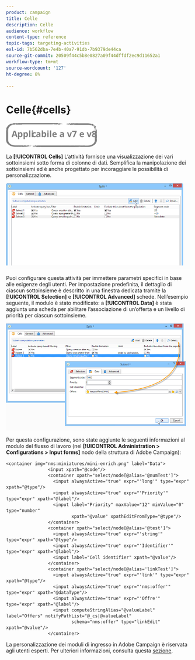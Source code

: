 ```yaml
---
product: campaign
title: Celle
description: Celle
audience: workflow
content-type: reference
topic-tags: targeting-activities
exl-id: 7b562dba-7e4b-40a7-91db-7b9379de44ca
source-git-commit: 20509f44c5b8e0827a09f44dffdf2ec9d11652a1
workflow-type: tm+mt
source-wordcount: '127'
ht-degree: 8%

---
```


# Celle{#cells}

![](../../assets/common.svg)

La **[!UICONTROL Cells]** L’attività fornisce una visualizzazione dei vari sottoinsiemi sotto forma di colonne di dati. Semplifica la manipolazione dei sottoinsiemi ed è anche progettato per incoraggiare le possibilità di personalizzazione.

![](assets/wf_split_cells.png)

Puoi configurare questa attività per immettere parametri specifici in base alle esigenze degli utenti. Per impostazione predefinita, il dettaglio di ciascun sottoinsieme è descritto in una finestra dedicata tramite la **[!UICONTROL Selection]** e **[!UICONTROL Advanced]** schede. Nell’esempio seguente, il modulo è stato modificato: a **[!UICONTROL Data]** è stata aggiunta una scheda per abilitare l’associazione di un’offerta e un livello di priorità per ciascun sottoinsieme.

![](assets/wf_split_cells_with_customization.png)

Per questa configurazione, sono state aggiunte le seguenti informazioni al modulo del flusso di lavoro (nel **[!UICONTROL Administration > Configurations > Input forms]** nodo della struttura di Adobe Campaign):

```
<container img="nms:miniatures/mini-enrich.png" label="Data">
                <input xpath="@code"/>
                <container xpath="select/node[@alias='@numTest']">
                  <input alwaysActive="true" expr="'long'" type="expr" xpath="@type"/>
                  <input alwaysActive="true" expr="'Priority'" type="expr" xpath="@label"/>
                  <input label="Priority" maxValue="12" minValue="0" type="number"
                         xpath="@value" xpathEditFromType="@type"/>
                </container>
                <container xpath="select/node[@alias='@test']">
                  <input alwaysActive="true" expr="'string'" type="expr" xpath="@type"/>
                  <input alwaysActive="true" expr="'Identifier'" type="expr" xpath="@label"/>
                  <input label="Cell identifier" xpath="@value"/>
                </container>
                <container xpath="select/node[@alias='linkTest']">
                  <input alwaysActive="true" expr="'link'" type="expr" xpath="@type"/>
                  <input alwaysActive="true" expr="'nms:offer'" type="expr" xpath="@dataType"/>
                  <input alwaysActive="true" expr="'Offre'" type="expr" xpath="@label"/>
                  <input computeStringAlias="@valueLabel" label="Offers" notifyPathList="@_cs|@valueLabel"
                         schema="nms:offer" type="linkEdit" xpath="@value"/>
                </container>
```

La personalizzazione dei moduli di ingresso in Adobe Campaign è riservata agli utenti esperti. Per ulteriori informazioni, consulta questa [sezione](../../configuration/using/identifying-a-form.md).
